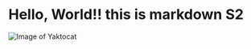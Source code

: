 # Hello, World!! this is markdown S2

![Image of Yaktocat](https://octodex.github.com/images/yaktocat.png)
